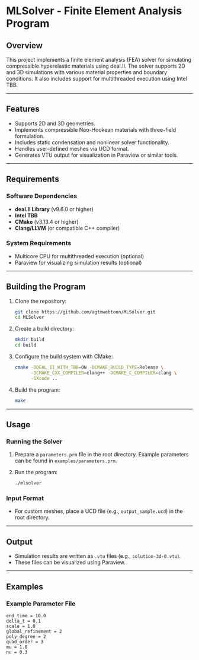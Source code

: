 # MLSolver - Finite Element Analysis Program

## Overview

This project implements a finite element analysis (FEA) solver for simulating compressible hyperelastic materials using deal.II. The solver supports 2D and 3D simulations with various material properties and boundary conditions. It also includes support for multithreaded execution using Intel TBB.

---

## Features

- Supports 2D and 3D geometries.
- Implements compressible Neo-Hookean materials with three-field formulation.
- Includes static condensation and nonlinear solver functionality.
- Handles user-defined meshes via UCD format.
- Generates VTU output for visualization in Paraview or similar tools.

---

## Requirements

### Software Dependencies

- **deal.II Library** (v9.6.0 or higher)
- **Intel TBB**
- **CMake** (v3.13.4 or higher)
- **Clang/LLVM** (or compatible C++ compiler)

### System Requirements

- Multicore CPU for multithreaded execution (optional)
- Paraview for visualizing simulation results (optional)

---

## Building the Program

1. Clone the repository:
    ```bash
    git clone https://github.com/agtmwebtoon/MLSolver.git
    cd MLSolver
    ```

2. Create a build directory:
    ```bash
    mkdir build
    cd build
    ```

3. Configure the build system with CMake:
    ```bash
    cmake -DDEAL_II_WITH_TBB=ON -DCMAKE_BUILD_TYPE=Release \
          -DCMAKE_CXX_COMPILER=clang++ -DCMAKE_C_COMPILER=clang \
          -GXcode ..
    ```

4. Build the program:
    ```bash
    make
    ```

---

## Usage

### Running the Solver

1. Prepare a `parameters.prm` file in the root directory. Example parameters can be found in `examples/parameters.prm`.

2. Run the program:
    ```bash
    ./mlsolver
    ```

### Input Format

- For custom meshes, place a UCD file (e.g., `output_sample.ucd`) in the root directory.

---

## Output

- Simulation results are written as `.vtu` files (e.g., `solution-3d-0.vtu`).
- These files can be visualized using Paraview.

---

## Examples

### Example Parameter File

```text
end_time = 10.0
delta_t = 0.1
scale = 1.0
global_refinement = 2
poly_degree = 2
quad_order = 3
mu = 1.0
nu = 0.3
